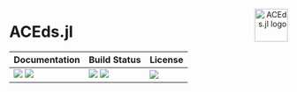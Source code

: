<p align="right">
  <a href="https://acesuit.github.io/ACEds.jl/dev/">
    <img src="https://github.com/ACEsuit/ACEds.jl/docs/src/assets/logo.png" alt="ACEds.jl logo"
         title="ACEds.jl" align="right" height="60"/>
  </a>
</p>

# ACEds.jl

| **Documentation**                                     | **Build Status**                                |  **License**                     |
|:------------------------------------------------------|:----------------------------------------------- |:-------------------------------- |
| [![][docs-img]][docs-url] [![][ddocs-img]][ddocs-url] | [![][ci-img]][ci-url] [![][ccov-img]][ccov-url] | [![][license-img]][license-url]  |

[ddocs-img]: https://img.shields.io/badge/docs-dev-blue.svg
[ddocs-url]: https://acesuit.github.io/ACEds.jl/dev/

[docs-img]: https://img.shields.io/badge/docs-stable-blue.svg
[docs-url]: https://acesuit.github.io/ACEds.jl/dev/

[ci-img]: https://github.com/ACEsuit/ACEds.jl/actions/workflows/Tests.yml/badge.svg
[ci-url]: https://github.com/ACEsuit/ACEds.jl/actions/workflows/CI.yml

[ccov-img]: https://codecov.io/gh/ACEsuit/ACEds.jl/branch/main/graph/badge.svg
[ccov-url]: https://codecov.io/gh/ACEsuit/ACEds.jl

[license-img]: https://img.shields.io/github/license/ACEsuit/ACEds.jl
[license-url]: https://github.com/ACEsuit/ACEds.jl/blob/main/LICENSE
